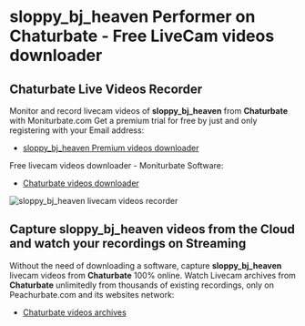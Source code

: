 # sloppy_bj_heaven Performer on Chaturbate - Free LiveCam videos downloader

## Chaturbate Live Videos Recorder

Monitor and record livecam videos of **sloppy_bj_heaven** from **Chaturbate** with Moniturbate.com
Get a premium trial for free by just and only registering with your Email address:
* [sloppy_bj_heaven Premium videos downloader](https://moniturbate.com/request-demo-licence-key.html)

Free livecam videos downloader - Moniturbate Software:
* [Chaturbate videos downloader](https://moniturbate.com/moniturbate-download-software.html)

![sloppy_bj_heaven livecam videos recorder](https://peachurnet.com/templates/moniturbate-software.png)


## Capture sloppy_bj_heaven videos from the Cloud and watch your recordings on Streaming

Without the need of downloading a software, capture **sloppy_bj_heaven** livecam videos from **Chaturbate** 100% online.
Watch Livecam archives from **Chaturbate** unlimitedly from thousands of existing recordings, only on Peachurbate.com and its websites network:
* [Chaturbate videos archives](https://peachurnet.com/)